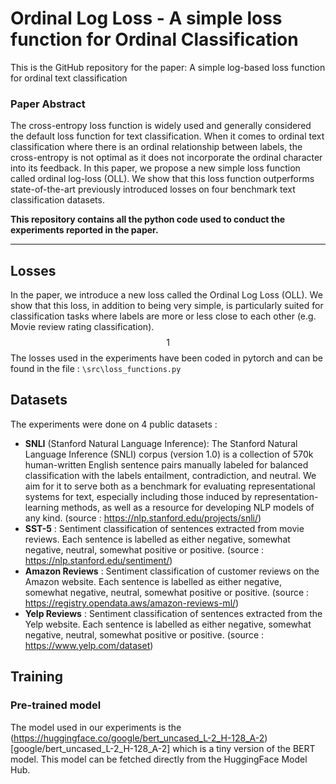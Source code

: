 # Ordinal Log Loss - A simple loss function for Ordinal Classification

This is the GitHub repository for the paper: 
A simple log-based loss function for ordinal text classification

### Paper Abstract
The cross-entropy loss function is widely used and generally considered the default loss function for text classification. When it comes to ordinal text classification where there is an ordinal relationship between labels, the cross-entropy is not optimal as it does not incorporate the ordinal character into its feedback. In this paper, we propose a new simple loss function called ordinal log-loss (OLL). We show that this loss function outperforms state-of-the-art previously introduced losses on four benchmark text classification datasets. 


**This repository contains all the python code used to conduct the experiments reported in the paper.**

---
## Losses

In the paper, we introduce a new loss called the Ordinal Log Loss (OLL). We show that this loss, in addition to being very simple, is particularly suited for classification tasks where labels are more or less close to each other (e.g. Movie review rating classification). 
$$1 $$
The losses used in the experiments have been coded in pytorch and can be found in the file : `\src\loss_functions.py`

## Datasets 

The experiments were done on 4 public datasets : 
* **SNLI** (Stanford Natural Language Inference): The Stanford Natural Language Inference (SNLI) corpus (version 1.0) is a collection of 570k human-written English sentence pairs manually labeled for balanced classification with the labels entailment, contradiction, and neutral. We aim for it to serve both as a benchmark for evaluating representational systems for text, especially including those induced by representation-learning methods, as well as a resource for developing NLP models of any kind. (source : https://nlp.stanford.edu/projects/snli/)
* **SST-5** : Sentiment classification of sentences extracted from movie reviews. Each sentence is labelled as either negative, somewhat negative, neutral, somewhat positive or positive.  (source : https://nlp.stanford.edu/sentiment/)
* **Amazon Reviews** : Sentiment classification of customer reviews on the Amazon website. Each sentence is labelled as either negative, somewhat negative, neutral, somewhat positive or positive.  (source : https://registry.opendata.aws/amazon-reviews-ml/)
* **Yelp Reviews** : Sentiment classification of sentences extracted from the Yelp website. Each sentence is labelled as either negative, somewhat negative, neutral, somewhat positive or positive.  (source : https://www.yelp.com/dataset)


## Training

### Pre-trained model
The model used in our experiments is the (https://huggingface.co/google/bert_uncased_L-2_H-128_A-2)[google/bert_uncased_L-2_H-128_A-2] which is a tiny version of the BERT model. This model can be fetched directly from the HuggingFace Model Hub.



